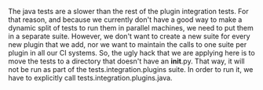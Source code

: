 The java tests are a slower than the rest of the plugin integration
tests. For that reason, and because we currently don't have a good way to make
a dynamic split of tests to run them in parallel machines, we need to put them
in a separate suite.
However, we don't want to create a new suite for every new plugin that we add,
nor we want to maintain the calls to one suite per plugin in all our CI
systems.
So, the ugly hack that we are applying here is to move the tests to a
directory that doesn't have an __init__.py. That way, it will not be run as
part of the tests.integration.plugins suite. In order to run it,
we have to explicitly call tests.integration.plugins.java.
